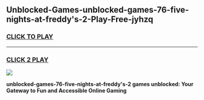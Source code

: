 
## Unblocked-Games-unblocked-games-76-five-nights-at-freddy's-2-Play-Free-jyhzq
<h3>
<a href="https://premium76.site?title=unblocked-games-76-five-nights-at-freddy's-2&ref=22A">CLICK TO PLAY</a></h3>
<hr>

<h3>
<a href="https://premium76.site?title=unblocked-games-76-five-nights-at-freddy's-2&ref=22A">CLICK 2 PLAY</a>
  
</h3>

<a href="https://premium76.site?title=unblocked-games-76-five-nights-at-freddy's-2&ref=22A"><img src="https://clearcache.store/games.png"></a>


**unblocked-games-76-five-nights-at-freddy's-2 games unblocked: Your Gateway to Fun and Accessible Online Gaming**
